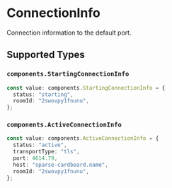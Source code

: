# ConnectionInfo

Connection information to the default port.


## Supported Types

### `components.StartingConnectionInfo`

```typescript
const value: components.StartingConnectionInfo = {
  status: "starting",
  roomId: "2swovpy1fnunu",
};
```

### `components.ActiveConnectionInfo`

```typescript
const value: components.ActiveConnectionInfo = {
  status: "active",
  transportType: "tls",
  port: 4614.79,
  host: "sparse-cardboard.name",
  roomId: "2swovpy1fnunu",
};
```

